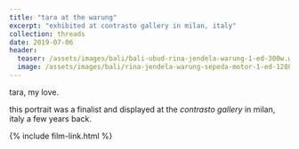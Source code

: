```yaml
---
title: "tara at the warung"
excerpt: "exhibited at contrasto gallery in milan, italy"
collection: threads
date: 2019-07-06
header:
  teaser: /assets/images/bali/bali-ubud-rina-jendela-warung-1-ed-300w.webp
  image: /assets/images/bali/rina-jendela-warung-sepeda-motor-1-ed-1280w.webp
---
```

tara, my love.

this portrait was a finalist and displayed at the *contrasto gallery* in milan, italy a few years back.

{% include film-link.html %}